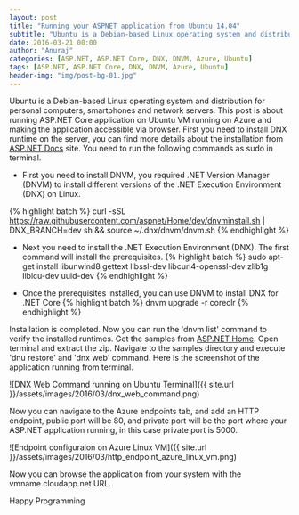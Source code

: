 ```yaml
---
layout: post
title: "Running your ASPNET application from Ubuntu 14.04"
subtitle: "Ubuntu is a Debian-based Linux operating system and distribution for personal computers, smartphones and network servers. This post is about running ASP.NET Core application on Ubuntu VM running on Azure and making the application accessible via browser."
date: 2016-03-21 00:00
author: "Anuraj"
categories: [ASP.NET, ASP.NET Core, DNX, DNVM, Azure, Ubuntu]
tags: [ASP.NET, ASP.NET Core, DNX, DNVM, Azure, Ubuntu]
header-img: "img/post-bg-01.jpg"
---
```

Ubuntu is a Debian-based Linux operating system and distribution for personal computers, smartphones and network servers. This post is about running ASP.NET Core application on Ubuntu VM running on Azure and making the application accessible via browser. First you need to install DNX runtime on the server, you can find more details about the installation from  [ASP.NET Docs](http://docs.asp.net/en/latest/getting-started/installing-on-linux.html#installing-on-ubuntu-14-04) site. You need to run the following commands as sudo in terminal.

* First you need to install DNVM, you required .NET Version Manager (DNVM) to install different versions of the .NET Execution Environment (DNX) on Linux.

{% highlight batch %}
curl -sSL https://raw.githubusercontent.com/aspnet/Home/dev/dnvminstall.sh | DNX_BRANCH=dev sh && source ~/.dnx/dnvm/dnvm.sh
{% endhighlight %}

* Next you need to install the .NET Execution Environment (DNX). The first command will install the prerequisites. 
{% highlight batch %}
sudo apt-get install libunwind8 gettext libssl-dev libcurl4-openssl-dev zlib1g libicu-dev uuid-dev
{% endhighlight %}

* Once the prerequisites installed, you can use DNVM to install DNX for .NET Core
{% highlight batch %}
dnvm upgrade -r coreclr
{% endhighlight %}

Installation is completed. Now you can run the 'dnvm list' command to verify the installed runtimes. Get the samples from [ASP.NET Home](https://github.com/aspnet/Home). Open terminal and extract the zip. Navigate to the samples directory and execute 'dnu restore' and 'dnx web' command. Here is the screenshot of the application running from terminal.

![DNX Web Command running on Ubuntu Terminal]({{ site.url }}/assets/images/2016/03/dnx_web_command.png)

Now you can navigate to the Azure endpoints tab, and add an HTTP endpoint, public port will be 80, and private port will be the port where your ASP.NET application running, in this case private port is 5000.

![Endpoint configuraion on Azure Linux VM]({{ site.url }}/assets/images/2016/03/http_endpoint_azure_linux_vm.png)

Now you can browse the application from your system with the vmname.cloudapp.net URL.

Happy Programming